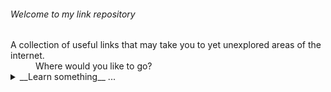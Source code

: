 ###### Welcome to my link repository 

<dl>
  <dt>A collection of useful links that may take you to yet unexplored areas of the internet.</dt>
  <dd>Where would you like to go?</dd>

<details>
  <summary>__Learn something__ ...</summary>
  <dl>
  <dt><a href="https://www.khanacademy.org/">Khan Academy</a></dt> 
    <dd>Take free courses online. I think they're best known for their educational provisions on mathematics but you can learn a viariety of things</dd>
  <dl>
    <dt><a href="https://www.coinbase.com/earn">Coinbase</a></dt>
      <dd>Learn about cryptocurrency and earn a little for your trouble. Coinbase also serves as an online wallet for cryptocurrency which I think is probably a good idea to have right now.</dd>
   <dl>
    <dt><a href="https://brilliant.org/courses/#popular">Brilliant Courses</a></dt>
      <dd>Excel in mathematics and sciences - that's their slogan, they're a bit like Khan Academy and they're free so that's great.<dd>
</details>

